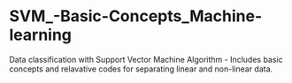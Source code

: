 # SVM_-Basic-Concepts_Machine-learning
Data classification with Support Vector Machine Algorithm - Includes basic concepts and relavative codes for separating linear and non-linear data.
